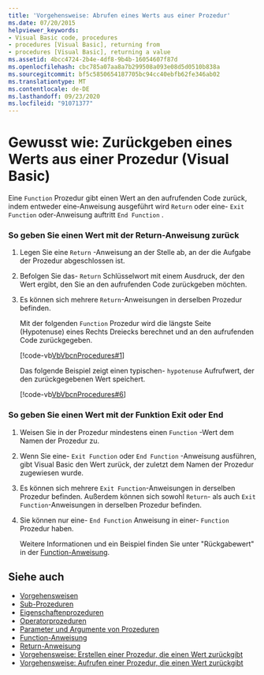 ```yaml
---
title: 'Vorgehensweise: Abrufen eines Werts aus einer Prozedur'
ms.date: 07/20/2015
helpviewer_keywords:
- Visual Basic code, procedures
- procedures [Visual Basic], returning from
- procedures [Visual Basic], returning a value
ms.assetid: 4bcc4724-2b4e-4df8-9b4b-16054607f87d
ms.openlocfilehash: cbc785a07aa8a7b299508a093e08d5d0510b838a
ms.sourcegitcommit: bf5c5850654187705bc94cc40ebfb62fe346ab02
ms.translationtype: MT
ms.contentlocale: de-DE
ms.lasthandoff: 09/23/2020
ms.locfileid: "91071377"
---
```

# <a name="how-to-return-a-value-from-a-procedure-visual-basic"></a>Gewusst wie: Zurückgeben eines Werts aus einer Prozedur (Visual Basic)

Eine `Function` Prozedur gibt einen Wert an den aufrufenden Code zurück, indem entweder eine-Anweisung ausgeführt wird `Return` oder eine- `Exit Function` oder-Anweisung auftritt `End Function` .  
  
### <a name="to-return-a-value-using-the-return-statement"></a>So geben Sie einen Wert mit der Return-Anweisung zurück  
  
1. Legen Sie eine `Return` -Anweisung an der Stelle ab, an der die Aufgabe der Prozedur abgeschlossen ist.  
  
2. Befolgen Sie das- `Return` Schlüsselwort mit einem Ausdruck, der den Wert ergibt, den Sie an den aufrufenden Code zurückgeben möchten.  
  
3. Es können sich mehrere `Return`-Anweisungen in derselben Prozedur befinden.  
  
     Mit der folgenden `Function` Prozedur wird die längste Seite (Hypotenuse) eines Rechts Dreiecks berechnet und an den aufrufenden Code zurückgegeben.  
  
     [!code-vb[VbVbcnProcedures#1](~/samples/snippets/visualbasic/VS_Snippets_VBCSharp/VbVbcnProcedures/VB/Class1.vb#1)]  
  
     Das folgende Beispiel zeigt einen typischen- `hypotenuse` Aufrufwert, der den zurückgegebenen Wert speichert.  
  
     [!code-vb[VbVbcnProcedures#6](~/samples/snippets/visualbasic/VS_Snippets_VBCSharp/VbVbcnProcedures/VB/Class1.vb#6)]  
  
### <a name="to-return-a-value-using-exit-function-or-end-function"></a>So geben Sie einen Wert mit der Funktion Exit oder End  
  
1. Weisen Sie in der Prozedur mindestens einen `Function` -Wert dem Namen der Prozedur zu.  
  
2. Wenn Sie eine- `Exit Function` oder `End Function` -Anweisung ausführen, gibt Visual Basic den Wert zurück, der zuletzt dem Namen der Prozedur zugewiesen wurde.  
  
3. Es können sich mehrere `Exit Function`-Anweisungen in derselben Prozedur befinden. Außerdem können sich sowohl `Return`- als auch `Exit Function`-Anweisungen in derselben Prozedur befinden.  
  
4. Sie können nur eine- `End Function` Anweisung in einer- `Function` Prozedur haben.  
  
     Weitere Informationen und ein Beispiel finden Sie unter "Rückgabewert" in der [Function-Anweisung](../../../language-reference/statements/function-statement.md).  
  
## <a name="see-also"></a>Siehe auch

- [Vorgehensweisen](./index.md)
- [Sub-Prozeduren](./sub-procedures.md)
- [Eigenschaftenprozeduren](./property-procedures.md)
- [Operatorprozeduren](./operator-procedures.md)
- [Parameter und Argumente von Prozeduren](./procedure-parameters-and-arguments.md)
- [Function-Anweisung](../../../language-reference/statements/function-statement.md)
- [Return-Anweisung](../../../language-reference/statements/return-statement.md)
- [Vorgehensweise: Erstellen einer Prozedur, die einen Wert zurückgibt](./how-to-create-a-procedure-that-returns-a-value.md)
- [Vorgehensweise: Aufrufen einer Prozedur, die einen Wert zurückgibt](./how-to-call-a-procedure-that-returns-a-value.md)

